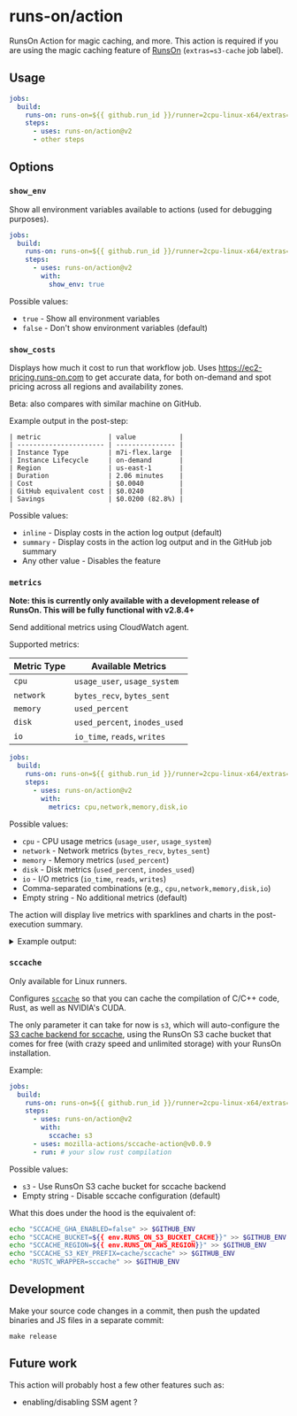 # runs-on/action

RunsOn Action for magic caching, and more. This action is required if you are using the magic caching feature of [RunsOn](https://runs-on.com) (`extras=s3-cache` job label).

## Usage

```yaml
jobs:
  build:
    runs-on: runs-on=${{ github.run_id }}/runner=2cpu-linux-x64/extras=s3-cache
    steps:
      - uses: runs-on/action@v2
      - other steps
```

## Options

### `show_env`

Show all environment variables available to actions (used for debugging purposes).

```yaml
jobs:
  build:
    runs-on: runs-on=${{ github.run_id }}/runner=2cpu-linux-x64/extras=s3-cache
    steps:
      - uses: runs-on/action@v2
        with:
          show_env: true
```

Possible values:

* `true` - Show all environment variables
* `false` - Don't show environment variables (default)

### `show_costs`

Displays how much it cost to run that workflow job. Uses https://ec2-pricing.runs-on.com to get accurate data, for both on-demand and spot pricing across all regions and availability zones.

Beta: also compares with similar machine on GitHub.

Example output in the post-step:

```
| metric                 | value           |
| ---------------------- | --------------- |
| Instance Type          | m7i-flex.large  |
| Instance Lifecycle     | on-demand       |
| Region                 | us-east-1       |
| Duration               | 2.06 minutes    |
| Cost                   | $0.0040         |
| GitHub equivalent cost | $0.0240         |
| Savings                | $0.0200 (82.8%) |
```

Possible values:

* `inline` - Display costs in the action log output (default)
* `summary` - Display costs in the action log output and in the GitHub job summary
* Any other value - Disables the feature

### `metrics`

**Note: this is currently only available with a development release of RunsOn. This will be fully functional with v2.8.4+**

Send additional metrics using CloudWatch agent.

Supported metrics:

| Metric Type | Available Metrics |
|------------|------------------|
| `cpu` | `usage_user`, `usage_system` |
| `network` | `bytes_recv`, `bytes_sent` |
| `memory` | `used_percent` |
| `disk` | `used_percent`, `inodes_used` |
| `io` | `io_time`, `reads`, `writes` |

```yaml
jobs:
  build:
    runs-on: runs-on=${{ github.run_id }}/runner=2cpu-linux-x64/extras=s3-cache
    steps:
      - uses: runs-on/action@v2
        with:
          metrics: cpu,network,memory,disk,io
```

Possible values:

* `cpu` - CPU usage metrics (`usage_user`, `usage_system`)
* `network` - Network metrics (`bytes_recv`, `bytes_sent`)
* `memory` - Memory metrics (`used_percent`)
* `disk` - Disk metrics (`used_percent`, `inodes_used`)
* `io` - I/O metrics (`io_time`, `reads`, `writes`)
* Comma-separated combinations (e.g., `cpu,network,memory,disk,io`)
* Empty string - No additional metrics (default)

The action will display live metrics with sparklines and charts in the post-execution summary.

<details>
<summary>Example output:</summary>

```
📊 CPU User:
   100.0 ┤
    87.5 ┤
    75.0 ┤
    62.5 ┤
    50.0 ┤
    37.5 ┤
    25.0 ┤
    12.5 ┼───────────────────────────────────────────────────────────
     0.0 ┤
                               CPU User (Percent)
  Stats: min:7.4 avg:8.3 max:8.8 Percent



📊 CPU System:
   100.0 ┤
    87.5 ┤
    75.0 ┤
    62.5 ┤
    50.0 ┤
    37.5 ┤
    25.0 ┤       ╭─────────────╮                     ╭───────────────
    12.5 ┼───────╯             ╰─────────────────────╯
     0.0 ┤
                              CPU System (Percent)
  Stats: min:16.8 avg:18.7 max:20.7 Percent



📊 Network Received:
   34314 ┼╮
   31245 ┤╰╮
   28175 ┤ ╰╮
   25106 ┤  ╰─╮          ╭──╮
   22036 ┤    ╰╮       ╭─╯  ╰╮
   18967 ┤     ╰╮    ╭─╯     ╰─╮          ╭───╮
   15898 ┤      ╰╮  ╭╯         ╰─╮     ╭──╯   ╰───╮
   12828 ┤       ╰──╯            ╰╮ ╭──╯          ╰───────╮
    9759 ┤                        ╰─╯                     ╰──────────
                            Network Received (Bytes)
  Stats: min:9759.0 avg:16461.6 max:34314.0 Bytes



📊 Network Sent:
   51281 ┼╮
   46447 ┤╰╮
   41614 ┤ ╰╮
   36780 ┤  ╰╮
   31946 ┤   ╰─╮
   27113 ┤     ╰╮         ╭╮
   22279 ┤      ╰╮   ╭────╯╰──╮          ╭─────╮
   17446 ┤       ╰───╯        ╰──╮   ╭───╯     ╰──────╮
   12612 ┤                       ╰───╯                ╰──────────────
                              Network Sent (Bytes)
  Stats: min:12612.0 avg:22532.8 max:51281.0 Bytes



📊 Memory Used:
   100.0 ┤
    87.5 ┤
    75.0 ┤
    62.5 ┤
    50.0 ┤
  Stats: min:504.0 avg:948.6 max:1281.0 ms



📊 Disk Reads:
   25.0 ┼╮
   21.9 ┤╰╮
   18.8 ┤ ╰─╮
   15.6 ┤   ╰╮
   12.5 ┤    ╰╮
    9.4 ┤     ╰╮                                                   ╭
    6.3 ┤      ╰╮                                               ╭──╯
    3.2 ┤       ╰────╮        ╭───────╮                      ╭──╯
    0.0 ┤            ╰────────╯       ╰──────────────────────╯
                              Disk Reads (Ops/s)
  Stats: min:0.0 avg:5.0 max:25.0 Ops/s



📊 Disk Writes:
   5973 ┤                ╭╮
   5500 ┤               ╭╯╰╮
   5028 ┼╮             ╭╯  ╰╮                   ╭───╮              ╭
   4555 ┤╰╮           ╭╯    ╰╮               ╭──╯   ╰─╮          ╭─╯
   4083 ┤ ╰╮         ╭╯      ╰─╮          ╭──╯        ╰╮       ╭─╯
   3610 ┤  ╰─╮      ╭╯         ╰╮      ╭──╯            ╰─╮   ╭─╯
   3138 ┤    ╰╮    ╭╯           ╰╮ ╭───╯                 ╰───╯
   2665 ┤     ╰╮  ╭╯             ╰─╯
   2193 ┤      ╰──╯
                             Disk Writes (Ops/s)
  Stats: min:2040.0 avg:4180.9 max:6026.0 Ops/s
```
</details>

### `sccache`

Only available for Linux runners.

Configures [`sccache`](https://github.com/mozilla/sccache) so that you can cache the compilation of C/C++ code, Rust, as well as NVIDIA's CUDA.

The only parameter it can take for now is `s3`, which will auto-configure the [S3 cache backend for sccache](https://github.com/mozilla/sccache/blob/main/docs/S3.md), using the RunsOn S3 cache bucket that comes for free (with crazy speed and unlimited storage) with your RunsOn installation.

Example:

```yaml
jobs:
  build:
    runs-on: runs-on=${{ github.run_id }}/runner=2cpu-linux-x64/extras=s3-cache
    steps:
      - uses: runs-on/action@v2
        with:
          sccache: s3
      - uses: mozilla-actions/sccache-action@v0.0.9
      - run: # your slow rust compilation
```

Possible values:

* `s3` - Use RunsOn S3 cache bucket for sccache backend
* Empty string - Disable sccache configuration (default)

What this does under the hood is the equivalent of:

```bash
echo "SCCACHE_GHA_ENABLED=false" >> $GITHUB_ENV
echo "SCCACHE_BUCKET=${{ env.RUNS_ON_S3_BUCKET_CACHE}}" >> $GITHUB_ENV
echo "SCCACHE_REGION=${{ env.RUNS_ON_AWS_REGION}}" >> $GITHUB_ENV
echo "SCCACHE_S3_KEY_PREFIX=cache/sccache" >> $GITHUB_ENV
echo "RUSTC_WRAPPER=sccache" >> $GITHUB_ENV
```

## Development

Make your source code changes in a commit, then push the updated binaries and JS files in a separate commit:

```
make release
```

## Future work

This action will probably host a few other features such as:

- enabling/disabling SSM agent ?